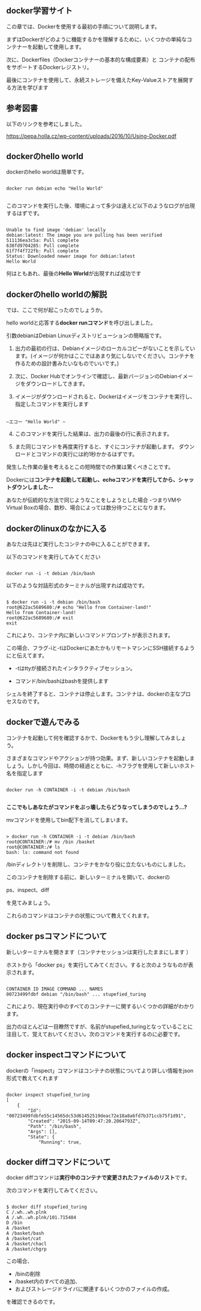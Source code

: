 


## docker学習サイト

この章では、Dockerを使用する最初の手順について説明します。

まずはDockerがどのように機能するかを理解するために、いくつかの単純なコンテナーを起動して使用します。

次に、Dockerfiles（Dockerコンテナーの基本的な構成要素）と
コンテナの配布をサポートするDockerレジストリ。

最後にコンテナを使用して、永続ストレージを備えたKey-Valueストアを展開する方法を学びます

## 参考図書

以下のリンクを参考にしました。

https://pepa.holla.cz/wp-content/uploads/2016/10/Using-Docker.pdf




## dockerのhello world

dockerのhello worldは簡単です。

<pre><code>
docker run debian echo "Hello World"

</code></pre>

このコマンドを実行した後、環境によって多少は違えど以下のようなログが出現するはずです。


<pre><code>
Unable to find image 'debian' locally
debian:latest: The image you are pulling has been verified
511136ea3c5a: Pull complete
638fd9704285: Pull complete
61f7f4f722fb: Pull complete
Status: Downloaded newer image for debian:latest
Hello World
</code></pre>

何はともあれ、最後の**Hello World**が出現すれば成功です


## dockerのhello worldの解説

では、ここで何が起こったのでしょうか。

hello worldと応答する**docker runコマンド**を呼び出しました。

引数debianはDebian Linuxディストリビューションの簡略版です。

1. 出力の最初の行は、Debianイメージのローカルコピーがないことを示しています。(イメージが何かはここではあまり気にしないでください。コンテナを作るための設計書みたいなものでいいです。)

2. 次に、Docker Hubでオンラインで確認し、最新バージョンのDebianイメージをダウンロードしてきます。

3. イメージがダウンロードされると、Dockerはイメージをコンテナを実行し、指定したコマンドを実行します

<pre><code>
—エコー "Hello World" —
</code></pre>

4. このコマンドを実行した結果は、出力の最後の行に表示されます。

5. また同じコマンドを再度実行すると、すぐにコンテナが起動します。
ダウンロードとコマンドの実行には約1秒かかるはずです。

発生した作業の量を考えるとこの短時間での作業は驚くべきことです。

Dockerには**コンテナを起動して起動し、echoコマンドを実行してから、シャットダウンしました--**

あなたが伝統的な方法で同じようなことをしようとした場合
-つまりVMやVirtual Boxの場合、数秒、場合によっては数分待つことになります。


## dockerのlinuxのなかに入る

あなたは先ほど実行したコンテナの中に入ることができます。

以下のコマンドを実行してみてください

<pre><code>
docker run -i -t debian /bin/bash
</code></pre>

以下のような対話形式のターミナルが出現すれば成功です。

<pre><code>
$ docker run -i -t debian /bin/bash
root@622ac5689680:/# echo "Hello from Container-land!"
Hello from Container-land!
root@622ac5689680:/# exit
exit
</code></pre>


これにより、コンテナ内に新しいコマンドプロンプトが表示されます。

この場合、フラグ-iと-tはDockerにあたかもリモートマシンにSSH接続するようにと伝えてます。

- -tはttyが接続されたインタラクティブセッション。

- コマンド/bin/bashはbashを提供します

シェルを終了すると、コンテナは停止します。コンテナは、dockerの主なプロセスなのです。


## dockerで遊んでみる

コンテナを起動して何を確認するかで、Dockerをもう少し理解してみましょう。

さまざまなコマンドやアクションが持つ効果。まず、新しいコンテナを起動しましょう。しかし今回は、時間の経過とともに、-hフラグを使用して新しいホスト名を指定します

<pre><code>
docker run -h CONTAINER -i -t debian /bin/bash

</code></pre>

**ここでもしあなたがコマンドをぶっ壊したらどうなってしまうのでしょう...?**

mvコマンドを使用してbin配下を消してしまいます。

<pre><code>
> docker run -h CONTAINER -i -t debian /bin/bash
root@CONTAINER:/# mv /bin /basket
root@CONTAINER:/# ls
bash: ls: command not found
</code></pre>

/binディレクトリを削除し、コンテナをかなり役に立たないものにしました。


このコンテナを削除する前に、新しいターミナルを開いて、dockerの

ps、inspect、diff

を見てみましょう。

これらのコマンドはコンテナの状態について教えてくれます。


## docker psコマンドについて

新しいターミナルを開きます（コンテナセッションは実行したままにします
）

ホストから「docker ps」を実行してみてください。すると次のようなものが表示されます。


<pre><code>
CONTAINER ID IMAGE COMMAND ... NAMES
00723499fdbf debian "/bin/bash" ... stupefied_turing
</code></pre>

これにより、現在実行中のすべてのコンテナーに関するいくつかの詳細がわかります。

出力のほとんどは一目瞭然ですが、名前がstupefied_turingとなっていることに注目して、覚えておいてください。次のコマンドを実行するのに必要です。


## docker inspectコマンドについて

dockerの「inspect」コマンドはコンテナの状態についてより詳しい情報をjson形式で教えてくれます

<pre><code>
docker inspect stupefied_turing
[
    {
        "Id": "00723499fdbfe55c14565dc53d61452519deac72e18a8a6fd7b371ccb75f1d91",
        "Created": "2015-09-14T09:47:20.2064793Z",
        "Path": "/bin/bash",
        "Args": [],
        "State": {
            "Running": true,
</code></pre>


## docker diffコマンドについて

docker diffコマンドは**実行中のコンテナで変更されたファイルのリスト**です。

次のコマンドを実行してみてください。

<pre><code>
$ docker diff stupefied_turing
C /.wh..wh.plnk
A /.wh..wh.plnk/101.715484
D /bin
A /basket
A /basket/bash
A /basket/cat
A /basket/chacl
A /basket/chgrp
</code></pre>



この場合、

- /binの削除
- /basket内のすべての追加、
- およびストレージドライバに関連するいくつかのファイルの作成。 

を確認できるのです。


